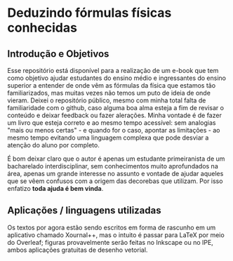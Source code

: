 # Deduzindo fórmulas físicas conhecidas

## Introdução e Objetivos

Esse repositório está disponível para a realização de um e-book que tem como objetivo ajudar estudantes do ensino médio e ingressantes do ensino superior a entender de onde vêm as fórmulas da física que estamos tão familiarizados, mas muitas vezes não temos um puto de ideia de onde vieram. Deixei o repositório público, mesmo com minha total falta de familiaridade com o github, caso alguma boa alma esteja a fim de revisar o conteúdo e deixar feedback ou fazer alerações. Minha vontade é de fazer um livro que esteja correto e ao mesmo tempo acessível: sem analogias "mais ou menos certas" - e quando for o caso, apontar as limitações - ao mesmo tempo evitando uma linguagem complexa que pode desviar a atenção do aluno por completo.

É bom deixar claro que o autor é apenas um estudante primeiranista de um bacharelado interdisciplinar, sem conhecimentos muito aprofundados na área, apenas um grande interesse no assunto e vontade de ajudar aqueles que se vêem confusos com a origem das decorebas que utilizam. Por isso enfatizo **toda ajuda é bem vinda**.

## Aplicações / linguagens utilizadas

Os textos por agora estão sendo escritos em forma de rascunho em um aplicativo chamado Xournal++, mas o intuito é passar para LaTeX por meio do Overleaf; figuras provavelmente serão feitas no Inkscape ou no IPE, ambos aplicações gratuitas de desenho vetorial.
